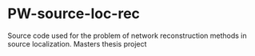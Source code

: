 # PW-source-loc-rec
Source code used for the problem of network reconstruction methods in source localization. Masters thesis project
